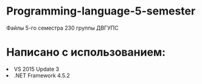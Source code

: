 # Programming-language-5-semester
Файлы 5-го семестра 230 группы ДВГУПС
# Написано с использованием:
<li>VS 2015 Update 3</li>
<li>.NET Framework 4.5.2</li>
